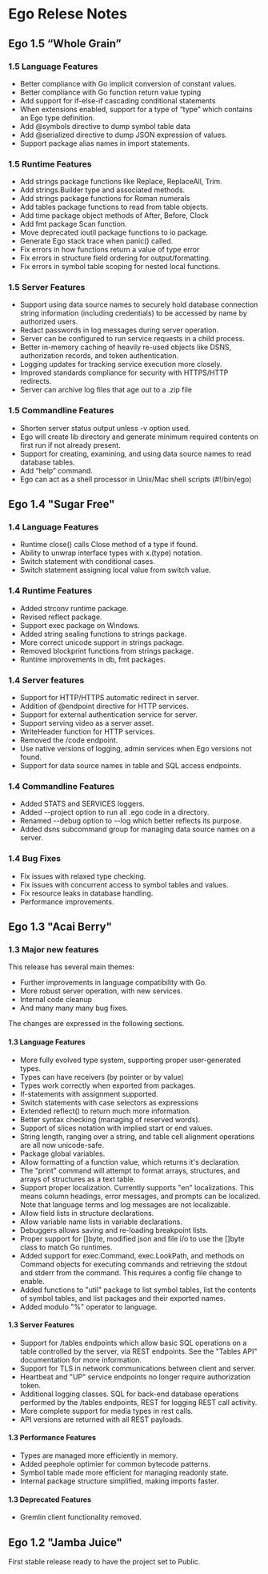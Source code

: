 # Ego Relese Notes

## Ego 1.5 “Whole Grain”

### 1.5 Language Features

* Better compliance with Go implicit conversion of constant values.
* Better compliance with Go function return value typing
* Add support for if-else-if cascading conditional statements
* When extensions enabled, support for a type of “type” which contains an Ego type definition.
* Add @symbols directive to dump symbol table data
* Add @serialized directive to dump JSON expression of values.
* Support package alias names in import statements.

### 1.5 Runtime Features

* Add strings package functions like Replace, ReplaceAll, Trim.
* Add strings.Builder type and associated methods.
* Add strings package functions for Roman numerals
* Add tables package functions to read from table objects.
* Add time package object methods of After, Before, Clock
* Add fmt package Scan function.
* Move deprecated ioutil package functions to io package.
* Generate Ego stack trace when panic() called.
* Fix errors in how functions return a value of type error
* Fix errors in structure field ordering for output/formatting.
* Fix errors in symbol table scoping for nested local functions.

### 1.5 Server Features

* Support using data source names to securely hold database connection string information (including credentials) to be accessed by name by authorized users.
* Redact passwords in log messages during server operation.
* Server can be configured to run service requests in a child process.
* Better in-memory caching of heavily re-used objects like DSNS, authorization records, and token authentication.
* Logging updates for tracking service execution more closely.
* Improved standards compliance for security with HTTPS/HTTP redirects.
* Server can archive log files that age out to a .zip file

### 1.5 Commandline Features

* Shorten server status output unless -v option used.
* Ego will create lib directory and generate minimum required contents on first run if not already present.
* Support for creating, examining, and using data source names to read database tables.
* Add “help” command.
* Ego can act as a shell processor in Unix/Mac shell scripts (#!/bin/ego)

## Ego 1.4 "Sugar Free"

### 1.4 Language Features

* Runtime close() calls Close method of a type if found.
* Ability to unwrap interface types with x.(type) notation.
* Switch statement with conditional cases.
* Switch statement assigning local value from switch value.

### 1.4 Runtime Features

* Added strconv runtime package.
* Revised reflect package.
* Support exec package on Windows.
* Added string sealing functions to strings package.
* More correct unicode support in strings package.
* Removed blockprint functions from strings package.
* Runtime improvements in db, fmt packages.

### 1.4 Server features

* Support for HTTP/HTTPS automatic redirect in server.
* Addition of @endpoint directive for HTTP services.
* Support for external authentication service for server.
* Support serving video as a server asset.
* WriteHeader function for HTTP services.
* Removed the /code endpoint.
* Use native versions of logging, admin services when Ego versions not found.
* Support for data source names in table and SQL access endpoints.

### 1.4 Commandline Features

* Added STATS and SERVICES loggers.
* Added --project option to run all .ego code in a directory.
* Renamed --debug option to --log which better reflects its purpose.
* Added dsns subcommand group for managing data source names on a server.

### 1.4 Bug Fixes

* Fix issues with relaxed type checking.
* Fix issues with concurrent access to symbol tables and values.
* Fix resource leaks in database handling.
* Performance improvements.

## Ego 1.3 "Acai Berry"

### 1.3 Major new features

This release has several main themes:

* Further improvements in language compatibility with Go.
* More robust server operation, with new services.
* Internal code cleanup
* And many many many bug fixes.

The changes are expressed in the following sections.

#### 1.3 Language Features

* More fully evolved type system, supporting proper user-generated types.
* Types can have receivers (by pointer or by value)
* Types work correctly when exported from packages.
* If-statements with assignment supported.
* Switch statements with case selectors as expressions
* Extended reflect() to return much more information.
* Better syntax checking (managing of reserved words).
* Support of slices notation with implied start or end values.
* String length, ranging over a string, and table cell alignment operations are all now unicode-safe.
* Package global variables.
* Allow formatting of a function value, which returns it's declaration.
* The "print" command will attempt to format arrays, structures, and arrays of structures as a text table.
* Support proper localization. Currently supports "en" localizations. This means column headings, error messages, and prompts can be localized. Note that language terms and log messages are not localizable.
* Allow field lists in structure declarations.
* Allow variable name lists in variable declarations.
* Debuggers allows saving and re-loading breakpoint lists.
* Proper support for []byte, modified json and file i/o to use the []byte class to match Go runtimes.
* Added support for exec.Command, exec.LookPath, and methods on Command objects for executing commands and retrieving the stdout and stderr from the command. This requires a config file change to enable.
* Added functions to "util" package to list symbol tables, list the contents of symbol tables, and list packages and their exported names.
* Added modulo "%" operator to language.

#### 1.3 Server Features

* Support for /tables endpoints which allow basic SQL operations on a table controlled by the server, via REST endpoints. See the "Tables API" documentation for more information.
* Support for TLS in network communications between client and server.
* Heartbeat and "UP" service endpoints no longer require authorization token.
* Additional logging classes. SQL for back-end database operations performed by the /tables endpoints, REST for logging REST call activity.
* More complete support for media types in rest calls.
* API versions are returned with all REST payloads.

#### 1.3 Performance Features

* Types are managed more efficiently in memory.
* Added peephole optimier for common bytecode patterns.
* Symbol table made more efficient for managing readonly state.
* Internal package structure simplified, making imports faster.

#### 1.3 Deprecated Features

* Gremlin client functionality removed.

## Ego 1.2 "Jamba Juice"

First stable release ready to have the project set to Public.
